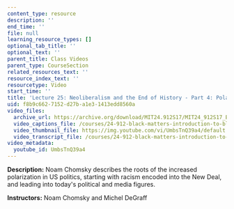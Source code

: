 ```yaml
---
content_type: resource
description: ''
end_time: ''
file: null
learning_resource_types: []
optional_tab_title: ''
optional_text: ''
parent_title: Class Videos
parent_type: CourseSection
related_resources_text: ''
resource_index_text: ''
resourcetype: Video
start_time: ''
title: 'Lecture 25: Neoliberalism and the End of History - Part 4: Polarized Politics'
uid: f8b9c662-7152-d27b-a1e3-1413edd8560a
video_files:
  archive_url: https://archive.org/download/MIT24.912S17/MIT24_912S17_Black_Matters_Chomsky_Part_4_300k.mp4
  video_captions_file: /courses/24-912-black-matters-introduction-to-black-studies-spring-2017/6832bd3177045b69ad6afa92c5403a19_UmbsTnQ39a4.vtt
  video_thumbnail_file: https://img.youtube.com/vi/UmbsTnQ39a4/default.jpg
  video_transcript_file: /courses/24-912-black-matters-introduction-to-black-studies-spring-2017/6f5ddce13909f6fc4cd35c76d3b72855_UmbsTnQ39a4.pdf
video_metadata:
  youtube_id: UmbsTnQ39a4
---
```


**Description:** Noam Chomsky describes the roots of the increased polarization in US politics, starting with racism encoded into the New Deal, and leading into today's political and media figures.

**Instructors:** Noam Chomsky and Michel DeGraff